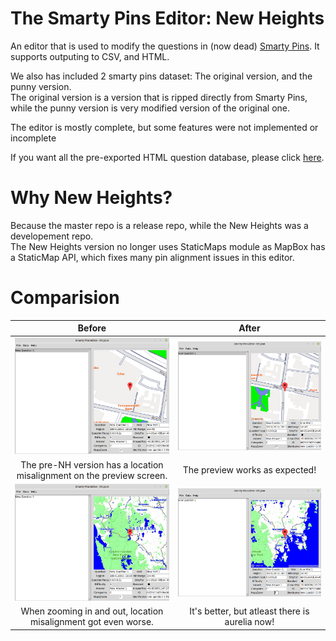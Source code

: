 # The Smarty Pins Editor: New Heights

An editor that is used to modify the questions in (now dead) [Smarty Pins](https://smartypins.withgoogle.com).
It supports outputing to CSV, and HTML.

We also has included 2 smarty pins dataset: The original version, and the punny version.  
The original version is a version that is ripped directly from Smarty Pins, while the punny version is very modified version of the original one.

The editor is mostly complete, but some features were not implemented or incomplete

If you want all the pre-exported HTML question database, please click [here](https://crawlerop.github.io/everysmartypinsquestions/).

# Why New Heights?

Because the master repo is a release repo, while the New Heights was a developement repo.  
The New Heights version no longer uses StaticMaps module as MapBox has a StaticMap API, which fixes many pin alignment issues in this editor.

# Comparision

Before            |  After
:----------------:|:-------------------------:
![Wrong 1](https://raw.githubusercontent.com/Crawlerop/everysmartypinsquestions/newheights/imgs/wrong1.png)  |  ![Correct 1](https://raw.githubusercontent.com/Crawlerop/everysmartypinsquestions/newheights/imgs/correct1.png)
The pre-NH version has a location misalignment on the preview screen. | The preview works as expected!
![Wrong 2](https://raw.githubusercontent.com/Crawlerop/everysmartypinsquestions/newheights/imgs/wrong2.png)  |  ![Correct 2](https://raw.githubusercontent.com/Crawlerop/everysmartypinsquestions/newheights/imgs/correct2.png)
When zooming in and out, location misalignment got even worse. | It's better, but atleast there is aurelia now!
